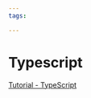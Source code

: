 ```yaml
---
tags:

---
```

# Typescript

[Tutorial - TypeScript](https://www.w3schools.com/typescript/index.php)  
